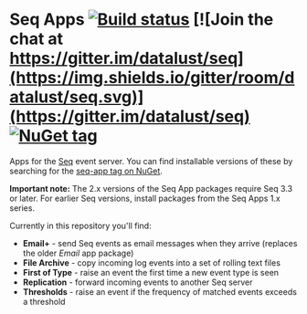 # Seq Apps [![Build status](https://ci.appveyor.com/api/projects/status/k03t9s0ubtylqixi/branch/master?svg=true)](https://ci.appveyor.com/project/seqlogs/seq-apps/branch/master) [![Join the chat at https://gitter.im/datalust/seq](https://img.shields.io/gitter/room/datalust/seq.svg)](https://gitter.im/datalust/seq) [![NuGet tag](https://img.shields.io/badge/nuget-seq--app-blue.svg)](https://www.nuget.org/packages?q=seq-app)

Apps for the [Seq](http://getseq.net) event server. You can find installable versions of these by searching for the [seq-app tag on NuGet](https://www.nuget.org/packages?q=seq-app).

**Important note:** The 2.x versions of the Seq App packages require Seq 3.3 or later. For earlier Seq versions, install packages from the Seq Apps 1.x series.

Currently in this repository you'll find:

 * **Email+** - send Seq events as email messages when they arrive (replaces the older _Email_ app package)
 * **File Archive** - copy incoming log events into a set of rolling text files
 * **First of Type** - raise an event the first time a new event type is seen
 * **Replication** - forward incoming events to another Seq server
 * **Thresholds** - raise an event if the frequency of matched events exceeds a threshold


